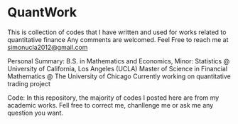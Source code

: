 # QuantWork
This is collection of codes that I have written and used for works related to quantitative finance
Any comments are welcomed. Feel Free to reach me at simonucla2012@gmail.com

Personal Summary: 
B.S. in Mathematics and Economics, Minor: Statistics @ University of California, Los Angeles (UCLA)
Master of Science in Financial Mathematics @ The University of Chicago
Currently working on quantitative trading project

Code: 
In this repository, the majority of codes I posted here are from my academic works. Fell free to correct me, chanllenge me or ask me any question you want. 


